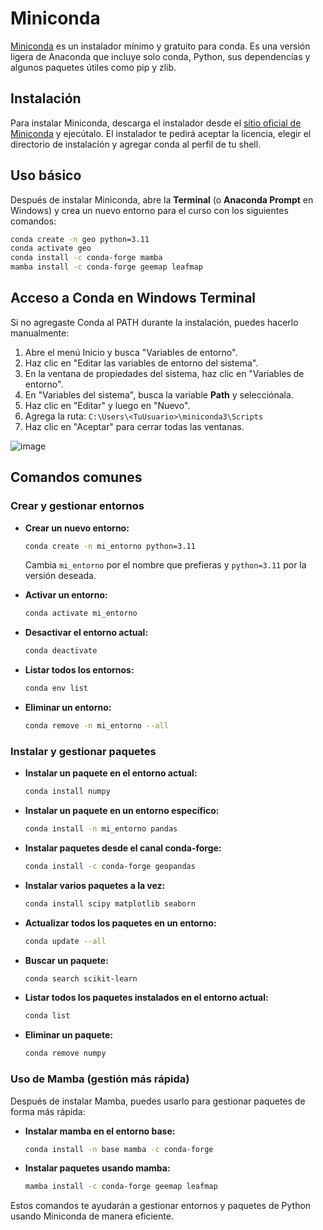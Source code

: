 # Miniconda

[Miniconda](https://www.anaconda.com/download/success) es un instalador mínimo y gratuito para conda. Es una versión ligera de Anaconda que incluye solo conda, Python, sus dependencias y algunos paquetes útiles como pip y zlib.

## Instalación

Para instalar Miniconda, descarga el instalador desde el [sitio oficial de Miniconda](https://www.anaconda.com/download/success) y ejecútalo. El instalador te pedirá aceptar la licencia, elegir el directorio de instalación y agregar conda al perfil de tu shell.

## Uso básico

Después de instalar Miniconda, abre la **Terminal** (o **Anaconda Prompt** en Windows) y crea un nuevo entorno para el curso con los siguientes comandos:

```bash
conda create -n geo python=3.11
conda activate geo
conda install -c conda-forge mamba
mamba install -c conda-forge geemap leafmap
```

## Acceso a Conda en Windows Terminal

Si no agregaste Conda al PATH durante la instalación, puedes hacerlo manualmente:

1. Abre el menú Inicio y busca "Variables de entorno".
2. Haz clic en "Editar las variables de entorno del sistema".
3. En la ventana de propiedades del sistema, haz clic en "Variables de entorno".
4. En "Variables del sistema", busca la variable **Path** y selecciónala.
5. Haz clic en "Editar" y luego en "Nuevo".
6. Agrega la ruta: `C:\Users\<TuUsuario>\miniconda3\Scripts`
7. Haz clic en "Aceptar" para cerrar todas las ventanas.

![image](https://github.com/user-attachments/assets/427ea290-8ea8-42a5-b070-854696f71fc5)

## Comandos comunes

### Crear y gestionar entornos

- **Crear un nuevo entorno:**

  ```bash
  conda create -n mi_entorno python=3.11
  ```
  Cambia `mi_entorno` por el nombre que prefieras y `python=3.11` por la versión deseada.

- **Activar un entorno:**

  ```bash
  conda activate mi_entorno
  ```

- **Desactivar el entorno actual:**

  ```bash
  conda deactivate
  ```

- **Listar todos los entornos:**

  ```bash
  conda env list
  ```

- **Eliminar un entorno:**
  ```bash
  conda remove -n mi_entorno --all
  ```

### Instalar y gestionar paquetes

- **Instalar un paquete en el entorno actual:**

  ```bash
  conda install numpy
  ```

- **Instalar un paquete en un entorno específico:**

  ```bash
  conda install -n mi_entorno pandas
  ```

- **Instalar paquetes desde el canal conda-forge:**

  ```bash
  conda install -c conda-forge geopandas
  ```

- **Instalar varios paquetes a la vez:**

  ```bash
  conda install scipy matplotlib seaborn
  ```

- **Actualizar todos los paquetes en un entorno:**

  ```bash
  conda update --all
  ```

- **Buscar un paquete:**

  ```bash
  conda search scikit-learn
  ```

- **Listar todos los paquetes instalados en el entorno actual:**

  ```bash
  conda list
  ```

- **Eliminar un paquete:**
  ```bash
  conda remove numpy
  ```

### Uso de Mamba (gestión más rápida)

Después de instalar Mamba, puedes usarlo para gestionar paquetes de forma más rápida:

- **Instalar mamba en el entorno base:**

  ```bash
  conda install -n base mamba -c conda-forge
  ```

- **Instalar paquetes usando mamba:**
  ```bash
  mamba install -c conda-forge geemap leafmap
  ```

Estos comandos te ayudarán a gestionar entornos y paquetes de Python usando Miniconda de manera eficiente.
